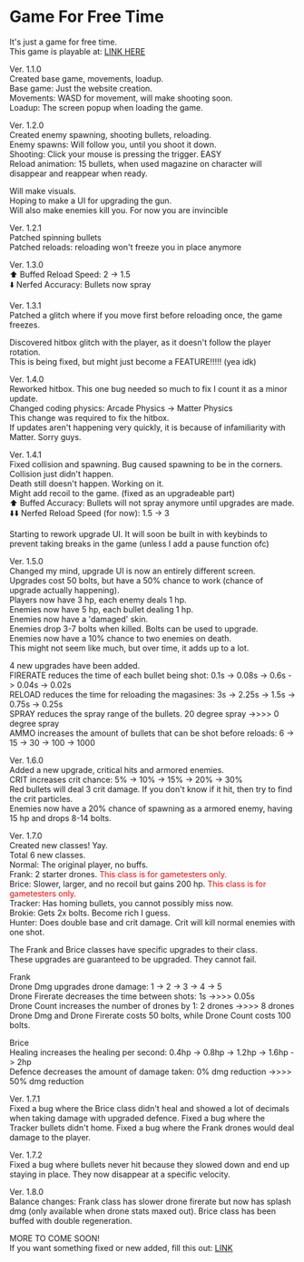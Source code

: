 # Game For Free Time

It's just a game for free time.<br>
This game is playable at: [LINK HERE](https://isaac-ip.github.io/Game-For-Free-Time/)

Ver. 1.1.0<br>
Created base game, movements, loadup.<br>
Base game: Just the website creation.<br>
Movements: WASD for movement, will make shooting soon.<br>
Loadup: The screen popup when loading the game.

Ver. 1.2.0<br>
Created enemy spawning, shooting bullets, reloading.<br>
Enemy spawns: Will follow you, until you shoot it down.<br>
Shooting: Click your mouse is pressing the trigger. EASY<br>
Reload animation: 15 bullets, when used magazine on character will disappear and reappear when ready.

Will make visuals. <br>
Hoping to make a UI for upgrading the gun.<br>
Will also make enemies kill you. For now you are invincible

Ver. 1.2.1<br>
Patched spinning bullets<br>
Patched reloads: reloading won't freeze you in place anymore

Ver. 1.3.0<br>
⬆️ Buffed Reload Speed: 2 -> 1.5<br>
⬇️ Nerfed Accuracy: Bullets now spray

Ver. 1.3.1<br>
Patched a glitch where if you move first before reloading once, the game freezes.

Discovered hitbox glitch with the player, as it doesn't follow the player rotation.<br>
This is being fixed, but might just become a FEATURE!!!!! (yea idk)

Ver. 1.4.0<br>
Reworked hitbox. This one bug needed so much to fix I count it as a minor update.<br>
Changed coding physics: Arcade Physics -> Matter Physics<br>
This change was required to fix the hitbox.<br>
If updates aren't happening very quickly, it is because of infamiliarity with Matter. Sorry guys.

Ver. 1.4.1<br>
Fixed collision and spawning. Bug caused spawning to be in the corners.<br> Collision just didn't happen.<br>
Death still doesn't happen. Working on it.<br>
Might add recoil to the game. (fixed as an upgradeable part)<br>
⬆️ Buffed Accuracy: Bullets will not spray anymore until upgrades are made.<br>
⬇️⬇️ Nerfed Reload Speed (for now): 1.5 -> 3

Starting to rework upgrade UI. It will soon be built in with keybinds to prevent taking breaks in the game (unless I add a pause function ofc)

Ver. 1.5.0<br>
Changed my mind, upgrade UI is now an entirely different screen.<br>
Upgrades cost 50 bolts, but have a 50% chance to work (chance of upgrade actually happening).<br>
Players now have 3 hp, each enemy deals 1 hp.<br>
Enemies now have 5 hp, each bullet dealing 1 hp.<br>
Enemies now have a 'damaged' skin.<br>
Enemies drop 3-7 bolts when killed. Bolts can be used to upgrade.<br>
Enemies now have a 10% chance to two enemies on death.<br>
This might not seem like much, but over time, it adds up to a lot.


4 new upgrades have been added.<br>
FIRERATE reduces the time of each bullet being shot: 0.1s -> 0.08s -> 0.6s -> 0.04s -> 0.02s<br>
RELOAD reduces the time for reloading the magasines: 3s -> 2.25s -> 1.5s -> 0.75s -> 0.25s<br>
SPRAY reduces the spray range of the bullets. 20 degree spray ->>>> 0 degree spray<br>
AMMO increases the amount of bullets that can be shot before reloads: 6 -> 15 -> 30 -> 100 -> 1000

Ver. 1.6.0<br>
Added a new upgrade, critical hits and armored enemies.<br>
CRIT increases crit chance: 5% -> 10% -> 15% -> 20% -> 30%<br>
Red bullets will deal 3 crit damage. If you don't know if it hit, then try to find the crit particles.<br>
Enemies now have a 20% chance of spawning as a armored enemy, having 15 hp and drops 8-14 bolts.

Ver. 1.7.0<br>
Created new classes! Yay.<br>
Total 6 new classes.<br>
Normal: The original player, no buffs.<br>
Frank: 2 starter drones. <font color="#ff0000">This class is for gametesters only.</font><br>
Brice: Slower, larger, and no recoil but gains 200 hp. <font color="#ff0000">This class is for gametesters only.</font><br>
Tracker: Has homing bullets, you cannot possibly miss now.<br>
Brokie: Gets 2x bolts. Become rich I guess.<br>
Hunter: Does double base and crit damage. Crit will kill normal enemies with one shot.

The Frank and Brice classes have specific upgrades to their class.<br>
These upgrades are guaranteed to be upgraded. They cannot fail.

Frank<br>
Drone Dmg upgrades drone damage: 1 -> 2 -> 3 -> 4 -> 5<br>
Drone Firerate decreases the time between shots: 1s ->>>> 0.05s<br>
Drone Count increases the number of drones by 1: 2 drones ->>>> 8 drones<br>
Drone Dmg and Drone Firerate costs 50 bolts, while Drone Count costs 100 bolts.

Brice<br>
Healing increases the healing per second: 0.4hp -> 0.8hp -> 1.2hp -> 1.6hp -> 2hp<br>
Defence decreases the amount of damage taken: 0% dmg reduction ->>>> 50% dmg reduction

Ver. 1.7.1<br>
Fixed a bug where the Brice class didn't heal and showed a lot of decimals when taking damage with upgraded defence.
Fixed a bug where the Tracker bullets didn't home.
Fixed a bug where the Frank drones would deal damage to the player.

Ver. 1.7.2<br>
Fixed a bug where bullets never hit because they slowed down and end up staying in place. They now disappear at a specific velocity.

Ver. 1.8.0<br>
Balance changes:
Frank class has slower drone firerate but now has splash dmg (only available when drone stats maxed out).
Brice class has been buffed with double regeneration.

MORE TO COME SOON!<br>
If you want something fixed or new added, fill this out: [LINK](https://docs.google.com/forms/d/e/1FAIpQLSdBAkZc1rAzE6f18CH9MnjB5y6Eiiyr9PpKyLDDSJMIWIeGSA/viewform?usp=header/)